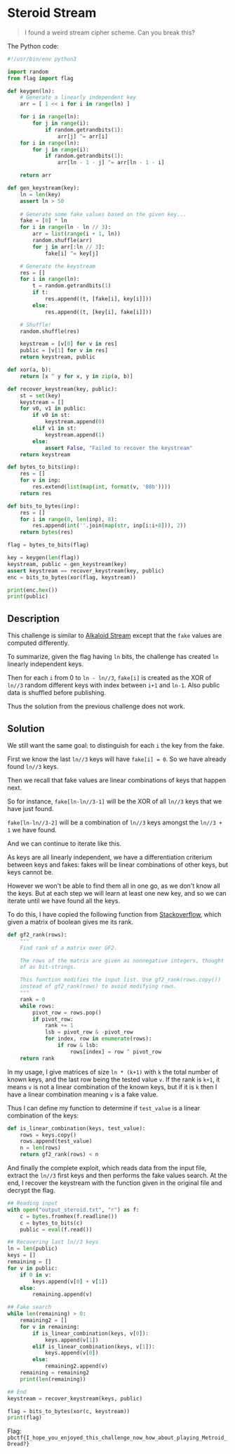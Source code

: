 # Steroid Stream

> I found a weird stream cipher scheme. Can you break this?

The Python code:

```python
#!/usr/bin/env python3

import random
from flag import flag

def keygen(ln):
    # Generate a linearly independent key
    arr = [ 1 << i for i in range(ln) ]

    for i in range(ln):
        for j in range(i):
            if random.getrandbits(1):
                arr[j] ^= arr[i]
    for i in range(ln):
        for j in range(i):
            if random.getrandbits(1):
                arr[ln - 1 - j] ^= arr[ln - 1 - i]

    return arr

def gen_keystream(key):
    ln = len(key)
    assert ln > 50
    
    # Generate some fake values based on the given key...
    fake = [0] * ln
    for i in range(ln - ln // 3):
        arr = list(range(i + 1, ln))
        random.shuffle(arr)
        for j in arr[:ln // 3]:
            fake[i] ^= key[j]

    # Generate the keystream
    res = []
    for i in range(ln):
        t = random.getrandbits(1)
        if t:
            res.append((t, [fake[i], key[i]]))
        else:
            res.append((t, [key[i], fake[i]]))

    # Shuffle!
    random.shuffle(res)

    keystream = [v[0] for v in res]
    public = [v[1] for v in res]
    return keystream, public

def xor(a, b):
    return [x ^ y for x, y in zip(a, b)]

def recover_keystream(key, public):
    st = set(key)
    keystream = []
    for v0, v1 in public:
        if v0 in st:
            keystream.append(0)
        elif v1 in st:
            keystream.append(1)
        else:
            assert False, "Failed to recover the keystream"
    return keystream

def bytes_to_bits(inp):
    res = []
    for v in inp:
        res.extend(list(map(int, format(v, '08b'))))
    return res

def bits_to_bytes(inp):
    res = []
    for i in range(0, len(inp), 8):
        res.append(int(''.join(map(str, inp[i:i+8])), 2))
    return bytes(res)

flag = bytes_to_bits(flag)

key = keygen(len(flag))
keystream, public = gen_keystream(key)
assert keystream == recover_keystream(key, public)
enc = bits_to_bytes(xor(flag, keystream))

print(enc.hex())
print(public)
```

## Description

This challenge is similar to [Alkaloid Stream](AlkaloidStream.md) except that the `fake` values are computed differently.

To summarize, given the flag having `ln` bits, the challenge has created `ln` linearly independent keys.

Then for each `i` from 0 to `ln - ln//3`, `fake[i]` is created as the XOR of `ln//3` random different keys with index between `i+1` and `ln-1`.
Also public data is shuffled before publishing.

Thus the solution from the previous challenge does not work.

## Solution

We still want the same goal: to distinguish for each `i` the key from the fake.

First we know the last `ln//3` keys will have `fake[i] = 0`. So we have already found `ln//3` keys.

Then we recall that fake values are linear combinations of  keys that happen next.

So for instance, `fake[ln-ln//3-1]` will be the XOR of all `ln//3` keys that we have just found.

`fake[ln-ln//3-2]` will be a combination of `ln//3` keys amongst the `ln//3 + 1` we have found.

And we can continue to iterate like this.

As keys are all linearly independent, we have a differentiation criterium between keys and fakes: fakes will be linear combinations of other keys, but keys cannot be.

However we won't be able to find them all in one go, as we don't know all the keys. But at each step we will learn at least one new key, and so we can iterate until we have found all the keys.

To do this, I have copied the following function from [Stackoverflow](https://stackoverflow.com/questions/56856378/fast-computation-of-matrix-rank-over-gf2), which given a matrix of boolean gives me its rank.

```python
def gf2_rank(rows):
    """
    Find rank of a matrix over GF2.

    The rows of the matrix are given as nonnegative integers, thought
    of as bit-strings.

    This function modifies the input list. Use gf2_rank(rows.copy())
    instead of gf2_rank(rows) to avoid modifying rows.
    """
    rank = 0
    while rows:
        pivot_row = rows.pop()
        if pivot_row:
            rank += 1
            lsb = pivot_row & -pivot_row
            for index, row in enumerate(rows):
                if row & lsb:
                    rows[index] = row ^ pivot_row
    return rank
```

In my usage, I give matrices of size `ln * (k+1)` with `k` the total number of known keys, and the last row being the tested value `v`. If the rank is `k+1`, it means `v` is not a linear combination of the known keys, but if it is `k` then I have a linear combination meaning `v` is a fake value.

Thus I can define my function to determine if `test_value` is a linear combination of the keys:

```python
def is_linear_combination(keys, test_value):
    rows = keys.copy()
    rows.append(test_value)
    n = len(rows)
    return gf2_rank(rows) < n
```

And finally the complete exploit, which reads data from the input file, extract the `ln//3` first keys and then performs the fake values search.
At the end, I recover the keystream with the function given in the original file and decrypt the flag.

```python
## Reading input
with open("output_steroid.txt", "r") as f:
    c = bytes.fromhex(f.readline())
    c = bytes_to_bits(c)
    public = eval(f.read())

## Recovering last ln//3 keys
ln = len(public)
keys = []
remaining = []
for v in public:
    if 0 in v:
        keys.append(v[0] + v[1])
    else:
        remaining.append(v)

## Fake search
while len(remaining) > 0:
    remaining2 = []
    for v in remaining:
        if is_linear_combination(keys, v[0]):
            keys.append(v[1])
        elif is_linear_combination(keys, v[1]):
            keys.append(v[0])
        else:
            remaining2.append(v)
    remaining = remaining2
    print(len(remaining))

## End
keystream = recover_keystream(keys, public)

flag = bits_to_bytes(xor(c, keystream))
print(flag)
```

Flag: `pbctf{I_hope_you_enjoyed_this_challenge_now_how_about_playing_Metroid_Dread?}`